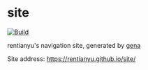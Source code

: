 # site

[![Build](https://github.com/rentianyu/site/actions/workflows/generate.yml/badge.svg)](https://github.com/rentianyu/site/actions/workflows/generate.yml)

rentianyu's navigation site, generated by [gena](https://github.com/x1ah/gena)

Site address: https://rentianyu.github.io/site/